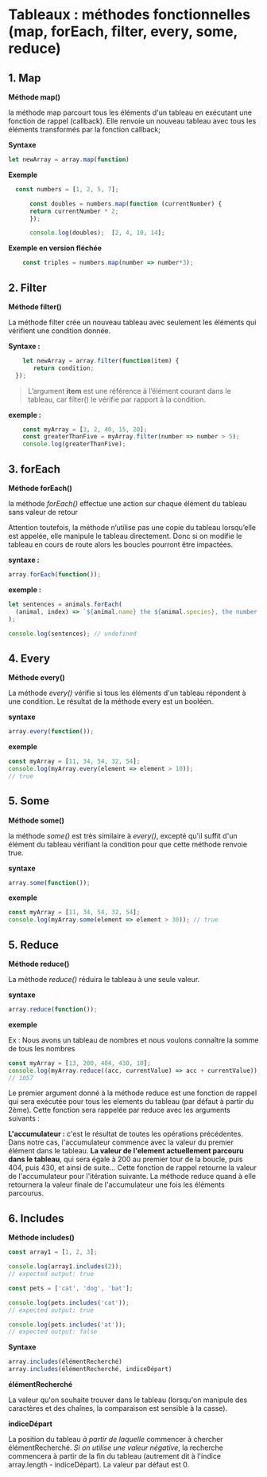 # Tableaux : méthodes fonctionnelles (map, forEach, filter, every, some, reduce)

## 1. Map

**Méthode map()**

la méthode map parcourt tous les éléments d'un tableau en exécutant une fonction de rappel (callback). Elle renvoie un nouveau tableau avec tous les éléments transformés par la fonction callback;

**Syntaxe**

  ```javascript
  let newArray = array.map(function)
  ```

**Exemple**

```javascript
  const numbers = [1, 2, 5, 7];

      const doubles = numbers.map(function (currentNumber) {
      return currentNumber * 2;
      });

      console.log(doubles);  [2, 4, 10, 14];
```

**Exemple en version fléchée** 

```Javascript
    const triples = numbers.map(number => number*3);
```


## 2. Filter

**Méthode filter()**

La méthode filter crée un nouveau tableau avec seulement les éléments qui vérifient une condition donnée.

**Syntaxe :**

```javascript
    let newArray = array.filter(function(item) {
       return condition;
  });
```

  >L’argument **item** est une référence à 
  >l’élément courant dans le tableau, 
  >car filter() le vérifie par rapport à la condition.

**exemple :**

```javascript
    const myArray = [3, 2, 40, 15, 20];
    const greaterThanFive = myArray.filter(number => number > 5);
    console.log(greaterThanFive);
```


## 3. forEach

**Méthode forEach()**

la méthode *forEach()* effectue une action sur chaque élément du tableau sans valeur de retour

Attention toutefois, la méthode n’utilise pas une copie du tableau 
lorsqu’elle est appelée, elle manipule le tableau directement. 
Donc si on modifie le tableau en cours de route alors les boucles pourront être impactées.

**syntaxe :**

```javascript
array.forEach(function());
```

**exemple :**

```javascript
let sentences = animals.forEach(
  (animal, index) => `${animal.name} the ${animal.species}, the number ${index}`
);

console.log(sentences); // undefined
```


## 4. Every

**Méthode every()**

La méthode *every()* vérifie si tous les éléments d'un tableau répondent à une condition. Le résultat de la méthode every est un booléen.

**syntaxe**

```javascript
array.every(function());
```

**exemple**

```javascript
const myArray = [11, 34, 54, 32, 54];
console.log(myArray.every(element => element > 10));
// true
```


## 5. Some

**Méthode some()**

la méthode *some()* est très similaire à *every()*, excepté qu'il suffit d'un élément du tableau vérifiant la condition pour que cette méthode renvoie true.

**syntaxe**

```javascript
array.some(function());
```

**exemple**

```javascript
const myArray = [11, 34, 54, 32, 54];
console.log(myArray.some(element => element > 30)); // true 
```


## 5. Reduce

**Méthode reduce()**

La méthode *reduce()* réduira le tableau à une seule valeur.

**syntaxe**

```javascript
array.reduce(function());
```

**exemple**

Ex : Nous avons un tableau de nombres et nous voulons connaître la somme de tous les nombres
```javascript
const myArray = [13, 200, 404, 430, 10];
console.log(myArray.reduce((acc, currentValue) => acc + currentValue));
// 1057
```

Le premier argument donné à la méthode reduce est une fonction de rappel qui sera exécutée pour tous les elements du tableau (par défaut à partir du 2ème).
Cette fonction sera rappelée par reduce avec les arguments suivants :

   **L'accumulateur :** c'est le résultat de toutes les opérations précédentes. Dans notre cas, l'accumulateur commence avec la valeur du premier élément dans le tableau.
   **La valeur de l'element actuellement parcouru dans le tableau**, qui sera égale à 200 au premier tour de la boucle, puis 404, puis 430, et ainsi de suite...
Cette fonction de rappel retourne la valeur de l'accumulateur pour l'itération suivante.
La méthode reduce quand à elle retournera la valeur finale de l'accumulateur une fois les éléments parcourus.

## 6. Includes

**Méthode includes()**

```javascript
const array1 = [1, 2, 3];

console.log(array1.includes(2));
// expected output: true

const pets = ['cat', 'dog', 'bat'];

console.log(pets.includes('cat'));
// expected output: true

console.log(pets.includes('at'));
// expected output: false
```

**Syntaxe**

```javascript
array.includes(élémentRecherché)
array.includes(élémentRecherché, indiceDépart)
```

**élémentRecherché**

La valeur qu'on souhaite trouver dans le tableau (lorsqu'on manipule des caractères et des chaînes, la comparaison est sensible à la casse).


**indiceDépart**

La position du tableau *à partir de laquelle* commencer à chercher élémentRecherché. *Si on utilise une valeur négative*, la recherche commencera à partir de la fin du tableau (autrement dit à l'indice array.length - indiceDépart). La valeur par défaut est 0.



